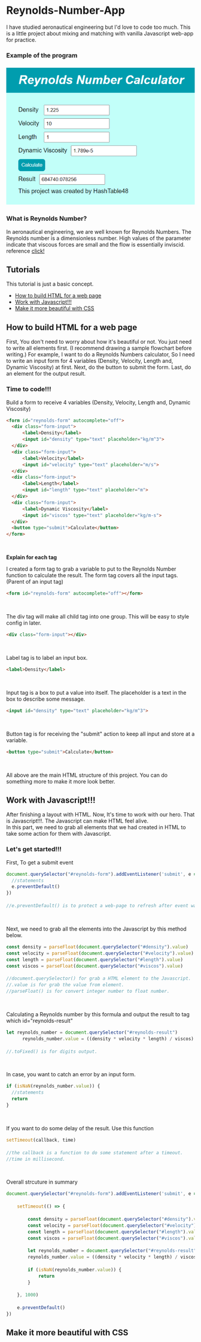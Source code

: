 <h1>Reynolds-Number-App</h1>

<p>I have studied aeronautical engineering but I'd love to code too much. This is a little project about mixing and matching with vanilla Javascript web-app for practice.</p>

<h3>Example of the program<h3>
<img src="https://github.com/Rayato159/Reynolds-Number-App/blob/main/screenshots/non-error.png"><br>

<h3>What is Reynolds Number?</h3>
<p>In aeronautical engineering, we are well known for Reynolds Numbers. The Reynolds number is a dimensionless number. 
High values of the parameter indicate that viscous forces are small and the flow is essentially inviscid. reference <a href="https://www.grc.nasa.gov/www/BGH/reynolds.html">click!</a></p>

<h2>Tutorials</h2>
<p>This tutorial is just a basic concept.</p>
<ul>
  <li><a href="#html-create">How to build HTML for a web page</a></li>
  <li><a href="#js-create">Work with Javascript!!!</a></li>
  <li><a href="#style-create">Make it more beautiful with CSS</a></li>
</ul>

<h2 id="html-create">How to build HTML for a web page</h2>
  <p>First, You don't need to worry about how it's beautiful or not. You just need to write all elements first. (I recommend drawing a sample flowchart before writing.)
  For example, I want to do a Reynolds Numbers calculator, So I need to write an input form for 4 variables (Density, Velocity, Length and, Dynamic Viscosity) at first.
  Next, do the button to submit the form. Last, do an element for the output result.</p>
  
  <h3><strong>Time to code!!!</strong></h3>
    <p>Build a form to receive 4 variables (Density, Velocity, Length and, Dynamic Viscosity)</p>
  
```html
<form id="reynolds-form" autocomplete="off">
  <div class="form-input">
      <label>Density</label>
      <input id="density" type="text" placeholder="kg/m^3">
  </div>
  <div class="form-input">
      <label>Velocity</label>
      <input id="velocity" type="text" placeholder="m/s">
  </div>
  <div class="form-input">
      <label>Length</label>
      <input id="length" type="text" placeholder="m">
  </div>
  <div class="form-input">
      <label>Dynamic Viscosity</label>
      <input id="viscos" type="text" placeholder="kg/m-s">
  </div>
  <button type="submit">Calculate</button>
</form>
```
  <br>
  <p><strong>Explain for each tag</strong></p>
  <p>I created a form tag to grab a variable to put to the Reynolds Number function to calculate the result. The form tag covers all the input tags. (Parent of an input tag)</p>
  
```html
<form id="reynolds-form" autocomplete="off"></form>
```
  <br>
  <p>The div tag will make all child tag into one group. This will be easy to style config in later.</p>
  
```html
<div class="form-input"></div>
```
  <br>
  <p>Label tag is to label an input box.</p>
  
```html
<label>Density</label>
```
  <br>
  <p>Input tag is a box to put a value into itself. The placeholder is a text in the box to describe some message.</p>
  
```html
<input id="density" type="text" placeholder="kg/m^3">
```
  <br>
  <p>Button tag is for receiving the "submit" action to keep all input and store at a variable.</p>
  
```html
<button type="submit">Calculate</button>
```
  <br>
  <p>All above are the main HTML structure of this project. You can do something more to make it more look better.</p>
  
<h2 id="js-create">Work with Javascript!!!</h2>
  <p>After finishing a layout with HTML. Now, It's time to work with our hero. That is Javascript!!!. The Javascript can make HTML feel alive.<br>
  In this part, we need to grab all elements that we had created in HTML to take some action for them with Javascript.</p>
  
  <h3><strong>Let's get started!!!</strong></h3>
  
  <p>First, To get a submit event</p>
  
```Javascript
document.querySelector("#reynolds-form").addEventListener('submit', e => {
  //statements
  e.preventDefault()
})
  
//e.preventDefault() is to protect a web-page to refresh after event was done.
```
  <br>
  <p>Next, we need to grab all the elements into the Javascript by this method below.</p>

```Javascript
const density = parseFloat(document.querySelector("#density").value)
const velocity = parseFloat(document.querySelector("#velocity").value)
const length = parseFloat(document.querySelector("#length").value)
const viscos = parseFloat(document.querySelector("#viscos").value)
  
//document.querySelector() for grab a HTML element to the Javascript.
//.value is for grab the value from element.
//parseFloat() is for convert integer number to float number.
```
  <br>
  <p>Calculating a Reynolds number by this formula and output the result to tag which id="reynolds-result"</p>

```Javascript
let reynolds_number = document.querySelector("#reynolds-result")
      reynolds_number.value = ((density * velocity * length) / viscos).toFixed(6)
  
//.toFixed() is for digits output.
```
  <br>
  <p>In case, you want to catch an error by an input form.</p>
  
```Javascript
if (isNaN(reynolds_number.value)) {
  //statements
  return
}
```
  <br>
  <p>If you want to do some delay of the result. Use this function</p>
  
```Javascript
setTimeout(callback, time)

//the callback is a function to do some statement after a timeout.
//time in millisecond.
```
  
  <br>
  <p>Overall strcuture in summary</p>
  
```Javascript
document.querySelector("#reynolds-form").addEventListener('submit', e => {
  
    setTimeout(() => {

        const density = parseFloat(document.querySelector("#density").value)
        const velocity = parseFloat(document.querySelector("#velocity").value)
        const length = parseFloat(document.querySelector("#length").value)
        const viscos = parseFloat(document.querySelector("#viscos").value)

        let reynolds_number = document.querySelector("#reynolds-result")
        reynolds_number.value = ((density * velocity * length) / viscos).toFixed(6)

        if (isNaN(reynolds_number.value)) {
            return
        }
  
    }, 1000)
  
    e.preventDefault()
})
```
  
<h2 id="style-create">Make it more beautiful with CSS</h2>
